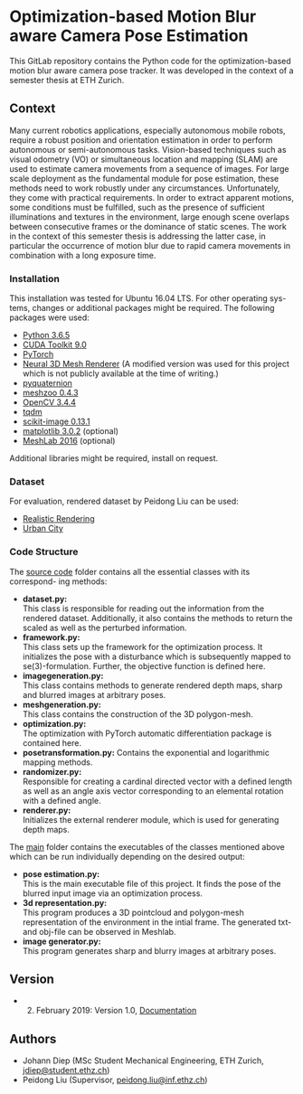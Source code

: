 # Optimization-based Motion Blur aware Camera Pose Estimation

This GitLab repository contains the Python code for the optimization-based motion blur aware camera pose tracker. It was developed in the context of a semester thesis at ETH Zurich.

## Context

Many current robotics applications, especially autonomous mobile robots, require a robust position and orientation estimation in order to perform autonomous or semi-autonomous tasks. Vision-based techniques such as visual odometry (VO) or simultaneous location and mapping (SLAM) are used to estimate camera movements from a sequence of images. For large scale deployment as the fundamental module for pose estimation, these methods need to work robustly under any circumstances. Unfortunately, they come with practical requirements. In order to extract apparent motions, some conditions must be fulfilled, such as the presence of sufficient illuminations and textures in the environment, large enough scene overlaps between consecutive frames or the dominance of static scenes. The work in the context of this semester thesis is addressing the latter case, in particular the occurrence of motion blur due to rapid camera movements in combination with a long exposure time.


### Installation

This installation was tested for Ubuntu 16.04 LTS. For other operating sys-
tems, changes or additional packages might be required. The following
packages were used:

* [Python 3.6.5](https://www.python.org/downloads/source/)
* [CUDA Toolkit 9.0](https://developer.nvidia.com/cuda-90-download-archive/)
* [PyTorch](https://pytorch.org/)
* [Neural 3D Mesh Renderer](http://hiroharu-kato.com/projects_en/neural_renderer.html) (A modified version was used for this project which is not publicly available at the time of writing.)
* [pyquaternion](http://kieranwynn.github.io/pyquaternion/)
* [meshzoo 0.4.3](https://pypi.org/project/meshzoo/)
* [OpenCV 3.4.4](https://www.learnopencv.com/install-opencv-3-4-4-on-ubuntu-16-04/)
* [tqdm](https://github.com/tqdm/tqdm)
* [scikit-image 0.13.1](http://scikit-image.org/docs/0.13.x/install.html)
* [matplotlib 3.0.2](https://matplotlib.org/users/installing.html) (optional)
* [MeshLab 2016](http://www.meshlab.net/#download/) (optional)

Additional libraries might be required, install on request.

### Dataset

For evaluation, rendered dataset by Peidong Liu can be used:

* [Realistic Rendering](https://gitlab.com/jdiep/semester-thesis/tree/3-neural-mesh-reprojection/RelisticRendering-dataset)
* [Urban City](https://gitlab.com/jdiep/semester-thesis/tree/3-neural-mesh-reprojection/UrbanCity%20dataset)

### Code Structure

The [source code](https://gitlab.com/jdiep/semester-thesis/tree/3-neural-mesh-reprojection/neural_mesh_renderer/OBMBACPE/lib) folder contains all the essential classes with its correspond-
ing methods:

* **dataset.py:**<br/>
This class is responsible for reading out the information from the rendered dataset. Additionally, it also contains the methods to return the scaled as well as the perturbed information.
* **framework.py:**<br/>
This class sets up the framework for the optimization process. It initializes the pose with a disturbance which is subsequently mapped to se(3)-formulation. Further, the objective function is defined here.
* **imagegeneration.py:**<br/>
This class contains methods to generate rendered depth maps, sharp and blurred images at arbitrary poses.
* **meshgeneration.py:**<br/>
This class contains the construction of the 3D polygon-mesh.
* **optimization.py:**<br/>
The optimization with PyTorch automatic differentiation package is contained here.
* **posetransformation.py:**
Contains the exponential and logarithmic mapping methods.
* **randomizer.py:**<br/> 
Responsible for creating a cardinal directed vector with a defined length as well as an angle axis vector corresponding to an elemental rotation with a defined angle.
* **renderer.py:**<br/> 
Initializes the external renderer module, which is used for generating depth maps.

The [main](https://gitlab.com/jdiep/semester-thesis/tree/3-neural-mesh-reprojection/neural_mesh_renderer/OBMBACPE) folder contains the executables of the classes mentioned above which can be run individually depending on the desired output:

* **pose estimation.py:**<br/>
This is the main executable file of this project. It finds the pose of the blurred input image via an optimization process.
* **3d representation.py:**<br/> 
This program produces a 3D pointcloud and polygon-mesh representation of the environment in the intial frame. The generated txt- and obj-file can be observed in Meshlab.
* **image generator.py:**<br/> 
This program generates sharp and blurry images at arbitrary poses.

## Version

* 2. February 2019: Version 1.0, [Documentation](https://gitlab.com/jdiep/semester-thesis/tree/3-neural-mesh-reprojection/documentation)

## Authors

* Johann Diep (MSc Student Mechanical Engineering, ETH Zurich, jdiep@student.ethz.ch)
* Peidong Liu (Supervisor, peidong.liu@inf.ethz.ch)